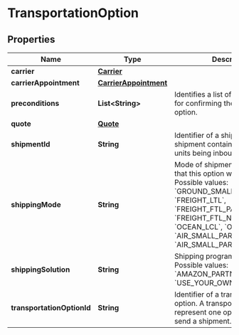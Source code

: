 
# TransportationOption

## Properties
Name | Type | Description | Notes
------------ | ------------- | ------------- | -------------
**carrier** | [**Carrier**](Carrier.md) |  | 
**carrierAppointment** | [**CarrierAppointment**](CarrierAppointment.md) |  |  [optional]
**preconditions** | **List&lt;String&gt;** | Identifies a list of preconditions for confirming the transportation option. | 
**quote** | [**Quote**](Quote.md) |  |  [optional]
**shipmentId** | **String** | Identifier of a shipment. A shipment contains the boxes and units being inbounded. | 
**shippingMode** | **String** | Mode of shipment transportation that this option will provide.  Possible values: &#x60;GROUND_SMALL_PARCEL&#x60;, &#x60;FREIGHT_LTL&#x60;, &#x60;FREIGHT_FTL_PALLET&#x60;, &#x60;FREIGHT_FTL_NONPALLET&#x60;, &#x60;OCEAN_LCL&#x60;, &#x60;OCEAN_FCL&#x60;, &#x60;AIR_SMALL_PARCEL&#x60;, &#x60;AIR_SMALL_PARCEL_EXPRESS&#x60;. | 
**shippingSolution** | **String** | Shipping program for the option. Possible values: &#x60;AMAZON_PARTNERED_CARRIER&#x60;, &#x60;USE_YOUR_OWN_CARRIER&#x60;. | 
**transportationOptionId** | **String** | Identifier of a transportation option. A transportation option represent one option for how to send a shipment. | 



